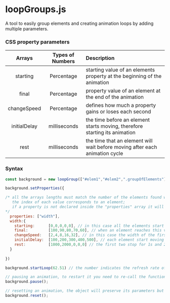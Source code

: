 # loopGroups.js

A tool to easily group elements and creating animation loops by adding multiple parameters.


### CSS property parameters

| Arrays        |  Types of Numbers  |  Description                                                                  |
|:-------------:|:------------------:|:------------------------------------------------------------------------------|
| starting      |  Percentage        |  starting value of an elements property at the beginning of the animation     |
| final         |  Percentage        |  property value of an element at the end of the animation                     |
| changeSpeed   |  Percentage        |  defines how much a property gains or loses each second                       |
| initialDelay  |  milliseconds      |  the time before an element starts moving, therefore starting its animation   |
| rest          |  milliseconds      |  the time that an element will wait before moving after each animation cycle  | 

### Syntax

```javascript
const background = new loopGroup(["#elem1","#elem2",".groupOfElements"]);

background.setProperties({

/* all the arrays lengths must match the number of the elements found with their respective css queries.
   the index of each value corresponds to an element; 
   if a property is not declared inside the "properties" array it will be ignored
*/
  properties: ["width"],
  width:{
    starting:      [0,0,0,0,0], // in this case all the elements start with 0% width property
    final:         [100,90,80,70,60], // when an element reaches this value it will restart the animation loop
    changeSpeed:   [2,4,8,16,32], // in this case the width of the first element will gain 2% each second
    initialDelay:  [100,200,300,400,500], // each element start moving 100ms apart from each other
    rest:          [1000,2000,0,0,0] // the first two stop for 1s and 2s respectively after finishing one cycle of animation
  }
  
})

background.startLoop(62.51) // the number indicates the refresh rate of the animation

// pausing an animation, to restart it you need to re-call the function
background.pause();

// resetting an animation, the object will preserve its parameters but in order to re-activate it you need to call the .startLoop() function again
background.reset();
```
